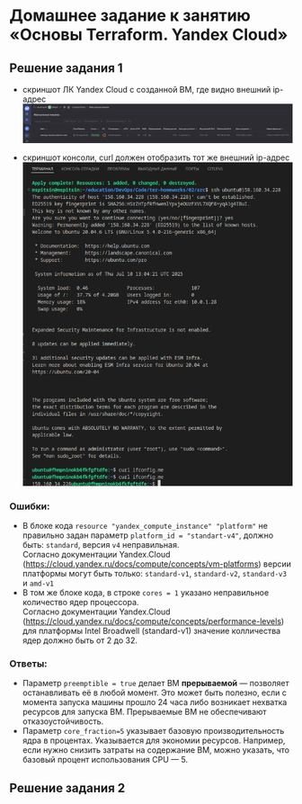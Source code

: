 # Домашнее задание к занятию «Основы Terraform. Yandex Cloud»

## Решение задания 1  
- скриншот ЛК Yandex Cloud с созданной ВМ, где видно внешний ip-адрес  
  ![task-1-1](screenshots/task-1-1.png)  
    
- скриншот консоли, curl должен отобразить тот же внешний ip-адрес  
  ![task-1](screenshots/task-1.png)  

###  Ошибки: 
  - В блоке кода `resource "yandex_compute_instance" "platform"` не правильно задан параметр `platform_id = "standart-v4"`, должно быть: `standard`, версия `v4` неправильная.  
   Согласно документации Yandex.Cloud (https://cloud.yandex.ru/docs/compute/concepts/vm-platforms) версии платформы могут быть только: `standard-v1`, `standard-v2`, `standard-v3` и `amd-v1`  
  -  В том же блоке кода, в строке `cores = 1` указано неправильное количество ядер процессора.  
  Согласно документации Yandex.Cloud (https://cloud.yandex.ru/docs/compute/concepts/performance-levels) для платформы Intel Broadwell (standard-v1) значение колличества ядер должно быть от 2 до 32.  

### Ответы:
- Параметр `preemptible = true` делает ВМ **прерываемой** — позволяет останавливать её в любой момент. Это может быть полезно, если с момента запуска машины прошло 24 часа либо возникает нехватка ресурсов для запуска ВМ. Прерываемые ВМ не обеспечивают отказоустойчивость.  
- Параметр `core_fraction=5` указывает базовую производительность ядра в процентах. Указывается для экономии ресурсов. Например, если нужно снизить затраты на содержание ВМ, можно указать, что базовый процент использования CPU — 5.  
  
## Решение задания 2  
